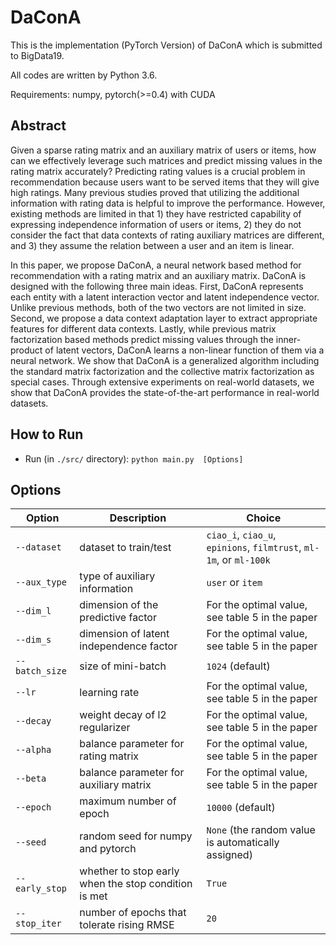 # DaConA
This is the implementation (PyTorch Version) of DaConA which is submitted to BigData19.

All codes are written by Python 3.6.

Requirements: numpy, pytorch(>=0.4) with CUDA

## Abstract
Given a sparse rating matrix and an auxiliary matrix of users or items, how can we effectively leverage such matrices and predict missing values in the rating matrix accurately? Predicting rating values is a crucial problem in recommendation because users want to be served items that they will give high ratings. Many previous studies proved that utilizing the additional information with rating data is helpful to improve the performance. 
However, existing methods are limited in that 1) they have restricted capability of expressing independence information of users or items, 2) they do not consider the fact that data contexts of rating auxiliary matrices are different, and 3) they assume the relation between a user and an item is linear. 

In this paper, we propose DaConA, a neural network based method for recommendation with a rating matrix and an auxiliary matrix. DaConA is designed with the following three main ideas. First, DaConA represents each entity with a latent interaction vector and latent independence vector. Unlike previous methods, both of the two vectors are not limited in size. Second, we propose a data context adaptation layer to extract appropriate features for different data contexts. Lastly, while previous matrix factorization based methods predict missing values through the inner-product of latent vectors, DaConA learns a non-linear function of them via a neural network. We show that DaConA is a generalized algorithm including the standard matrix factorization and the collective matrix factorization as special cases. Through extensive experiments on real-world datasets, we show that DaConA provides the state-of-the-art performance in real-world datasets.

## How to Run
  - Run (in `./src/` directory): `python main.py  [Options]`

## Options

| Option  | Description | Choice  |
| ------  | ----------- | ------  |
|`--dataset` | dataset to train/test | `ciao_i`, `ciao_u`, `epinions`, `filmtrust`, `ml-1m`, or `ml-100k`|
|`--aux_type` | type of auxiliary information | `user` or `item`|
|`--dim_l` | dimension of the predictive factor | For the optimal value, see table 5 in the paper|
|`--dim_s` | dimension of latent independence factor | For the optimal value, see table 5 in the paper|
|`--batch_size` | size of mini-batch | `1024` (default)|
|`--lr` | learning rate | For the optimal value, see table 5 in the paper|
|`--decay` | weight decay of l2 regularizer | For the optimal value, see table 5 in the paper|
|`--alpha` | balance parameter for rating matrix | For the optimal value, see table 5 in the paper|
|`--beta` | balance parameter for auxiliary matrix | For the optimal value, see table 5 in the paper|
|`--epoch` | maximum number of epoch | `10000` (default)|
|`--seed` | random seed for numpy and pytorch | `None` (the random value is automatically assigned)|
|`--early_stop` | whether to stop early when the stop condition is met | `True`|
|`--stop_iter` | number of epochs that tolerate rising RMSE | `20`|

